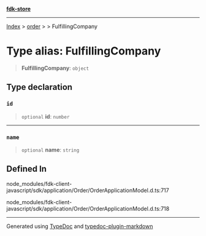 [**fdk-store**](../../../README.md)
***

[Index](../../../API.md) > [order](../../README.md) > [<internal>](../README.md) > FulfillingCompany

# Type alias: FulfillingCompany

> **FulfillingCompany**: `object`

## Type declaration

### `id`

> `optional` **id**: `number`

***

### `name`

> `optional` **name**: `string`

## Defined In

node\_modules/fdk-client-javascript/sdk/application/Order/OrderApplicationModel.d.ts:717

node\_modules/fdk-client-javascript/sdk/application/Order/OrderApplicationModel.d.ts:718

***
Generated using [TypeDoc](https://typedoc.org/) and [typedoc-plugin-markdown](https://www.npmjs.com/package/typedoc-plugin-markdown)
